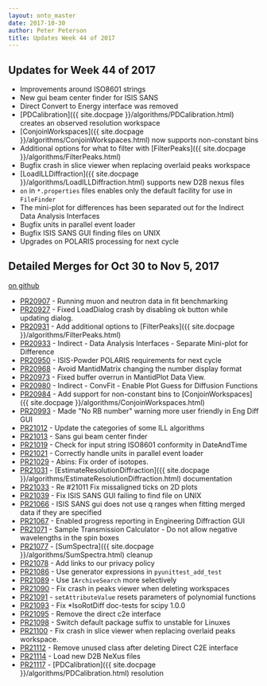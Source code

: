 ```yaml
---
layout: onto_master
date: 2017-10-30
author: Peter Peterson
title: Updates Week 44 of 2017
---
```

Updates for Week 44 of 2017
---------------------------
* Improvements around ISO8601 strings
* New gui beam center finder for ISIS SANS
* Direct Convert to Energy interface was removed
* [PDCalibration]({{ site.docpage }}/algorithms/PDCalibration.html) creates an observed resolution workspace
* [ConjoinWorkspaces]({{ site.docpage }}/algorithms/ConjoinWorkspaces.html) now supports non-constant bins
* Additional options for what to filter with [FilterPeaks]({{ site.docpage }}/algorithms/FilterPeaks.html)
* Bugfix crash in slice viewer when replacing overlaid peaks workspace
* [LoadILLDiffraction]({{ site.docpage }}/algorithms/LoadILLDiffraction.html) supports new D2B nexus files
* `on` in `*.properties` files enables only the default facility for use in `FileFinder`
* The mini-plot for differences has been separated out for the Indirect Data Analysis Interfaces
* Bugfix units in parallel event loader
* Bugfix ISIS SANS GUI finding files on UNIX
* Upgrades on POLARIS processing for next cycle

Detailed Merges for Oct 30 to Nov 5, 2017
-----------------------------------------
[on github](https://github.com/mantidproject/mantid/pulls?q=is%3Apr+merged%3A2017-10-31..2017-11-05)

* [PR20907](https://github.com/mantidproject/mantid/pull/20907) - Running muon and neutron data in fit benchmarking
* [PR20927](https://github.com/mantidproject/mantid/pull/20927) - Fixed LoadDialog crash by disabling ok button while updating dialog.
* [PR20931](https://github.com/mantidproject/mantid/pull/20931) - Add additional options to [FilterPeaks]({{ site.docpage }}/algorithms/FilterPeaks.html)
* [PR20933](https://github.com/mantidproject/mantid/pull/20933) - Indirect - Data Analysis Interfaces - Separate Mini-plot for Difference
* [PR20950](https://github.com/mantidproject/mantid/pull/20950) - ISIS-Powder POLARIS requirements for next cycle
* [PR20968](https://github.com/mantidproject/mantid/pull/20968) - Avoid MantidMatrix changing the number display format
* [PR20973](https://github.com/mantidproject/mantid/pull/20973) - Fixed buffer overrun in MantidPlot Data View.
* [PR20980](https://github.com/mantidproject/mantid/pull/20980) - Indirect - ConvFit - Enable Plot Guess for Diffusion Functions
* [PR20984](https://github.com/mantidproject/mantid/pull/20984) - Add support for non-constant bins to [ConjoinWorkspaces]({{ site.docpage }}/algorithms/ConjoinWorkspaces.html)
* [PR20993](https://github.com/mantidproject/mantid/pull/20993) - Made "No RB number" warning more user friendly in Eng Diff GUI
* [PR21012](https://github.com/mantidproject/mantid/pull/21012) - Update the categories of some ILL algorithms
* [PR21013](https://github.com/mantidproject/mantid/pull/21013) - Sans gui beam center finder
* [PR21019](https://github.com/mantidproject/mantid/pull/21019) - Check for input string ISO8601 conformity in DateAndTime
* [PR21021](https://github.com/mantidproject/mantid/pull/21021) - Correctly handle units in parallel event loader
* [PR21029](https://github.com/mantidproject/mantid/pull/21029) - Abins: Fix order of isotopes.
* [PR21031](https://github.com/mantidproject/mantid/pull/21031) - [EstimateResolutionDiffraction]({{ site.docpage }}/algorithms/EstimateResolutionDiffraction.html) documentation
* [PR21033](https://github.com/mantidproject/mantid/pull/21033) - Re #21011 Fix missaligned ticks on 2D plots
* [PR21039](https://github.com/mantidproject/mantid/pull/21039) - Fix ISIS SANS GUI failing to find file on UNIX
* [PR21066](https://github.com/mantidproject/mantid/pull/21066) - ISIS SANS gui does not use q ranges when fitting merged data if they are specified
* [PR21067](https://github.com/mantidproject/mantid/pull/21067) - Enabled progress reporting in Engineering Diffraction GUI
* [PR21071](https://github.com/mantidproject/mantid/pull/21071) - Sample Transmission Calculator - Do not allow negative wavelengths in the spin boxes
* [PR21077](https://github.com/mantidproject/mantid/pull/21077) - [SumSpectra]({{ site.docpage }}/algorithms/SumSpectra.html) cleanup
* [PR21078](https://github.com/mantidproject/mantid/pull/21078) - Add links to our privacy policy
* [PR21086](https://github.com/mantidproject/mantid/pull/21086) - Use generator expressions in `pyunittest_add_test`
* [PR21089](https://github.com/mantidproject/mantid/pull/21089) - Use `IArchiveSearch` more selectively
* [PR21090](https://github.com/mantidproject/mantid/pull/21090) - Fix crash in peaks viewer when deleting workspaces
* [PR21091](https://github.com/mantidproject/mantid/pull/21091) - `setAttributeValue` resets parameters of polynomial functions
* [PR21093](https://github.com/mantidproject/mantid/pull/21093) - Fix *IsoRotDiff doc-tests for scipy 1.0.0
* [PR21095](https://github.com/mantidproject/mantid/pull/21095) - Remove the direct c2e interface
* [PR21098](https://github.com/mantidproject/mantid/pull/21098) - Switch default package suffix to unstable for Linuxes
* [PR21100](https://github.com/mantidproject/mantid/pull/21100) - Fix crash in slice viewer when replacing overlaid peaks workspace.
* [PR21112](https://github.com/mantidproject/mantid/pull/21112) - Remove unused class after deleting Direct C2E interface
* [PR21114](https://github.com/mantidproject/mantid/pull/21114) - Load new D2B NeXus files
* [PR21117](https://github.com/mantidproject/mantid/pull/21117) - [PDCalibration]({{ site.docpage }}/algorithms/PDCalibration.html) resolution
